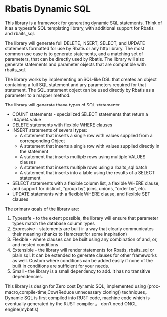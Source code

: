 <main id="bodyColumn" class="span10">
<h1>Rbatis Dynamic SQL</h1>
<p>This library is a framework for generating dynamic SQL statements.  Think of it as a typesafe SQL templating library, with additional support for Rbatis and rbaits_sql.</p>
<p>The library will generate full DELETE, INSERT, SELECT, and UPDATE statements formatted for use by Rbatis or any http library. The most common use case is to generate statements, and a matching set of parameters, that can be directly used by Rbatis.  The library will also generate statements and parameter objects that are compatible with rbaits_sql.</p>
<p>The library works by implementing an SQL-like DSL that creates an object containing a full SQL statement and any parameters required for that statement.  The SQL statement object can be used directly by Rbatis as a parameter to a mapper method.</p>
<p>The library will generate these types of SQL statements:</p>
<ul>

<li>COUNT statements - specialized SELECT statements that return a i64/u64 value</li>
<li>DELETE statements with flexible WHERE clauses</li>
<li>INSERT statements of several types:
<ul>

<li>A statement that inserts a single row with values supplied from a corresponding Object</li>
<li>A statement that inserts a single row with values supplied directly in the statement</li>
<li>A statement that inserts multiple rows using multiple VALUES clauses</li>
<li>A statement that inserts multiple rows using a rbaits_sql batch</li>
<li>A statement that inserts into a table using the results of a SELECT statement</li>
</ul>
</li>
<li>SELECT statements with a flexible column list, a flexible WHERE clause, and support for distinct, “group by”, joins, unions, “order by”, etc.</li>
<li>UPDATE statements with a flexible WHERE clause, and flexible SET clauses</li>
</ul>
<p>The primary goals of the library are:</p>
<ol style="list-style-type: decimal">

<li>Typesafe - to the extent possible, the library will ensure that parameter types match the database column types</li>
<li>Expressive - statements are built in a way that clearly communicates their meaning (thanks to Hamcrest for some inspiration)</li>
<li>Flexible - where clauses can be built using any combination of and, or, and nested conditions</li>
<li>Extensible - the library will render statements for Rbatis, rbaits_sql or plain sql. It can be extended to  generate clauses for other frameworks as well.  Custom where conditions can be added easily if none of the built in conditions are sufficient for your needs.</li>
<li>Small - the library is a small dependency to add.  It has no transitive dependencies.</li>
</ol>
<p>This library is design for Zero cost Dynamic SQL, implemented using (proc-macro,compile-time,Cow(Reduce unnecessary cloning)) techniques。 
Dynamic SQL is first compiled into RUST code, machine code which is eventually generated by the RUST compiler 。
don't need ONGL engine(mybatis)</p>
 </main>